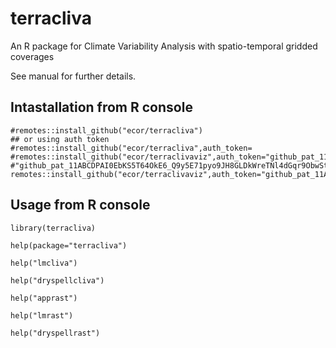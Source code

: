 # terracliva

 An R package for Climate Variability Analysis with spatio-temporal gridded coverages

See  manual for further details.

## Intastallation from R console 

```
#remotes::install_github("ecor/terracliva")
## or using auth token 
#remotes::install_github("ecor/terracliva",auth_token=
#remotes::install_github("ecor/terraclivaviz",auth_token="github_pat_11ABCDPAI0gl5cOVoQTd1E_pKpwVnZfidW22Oyac07GwS1#Lw9JRwd2D58FlI19dpEoD5JVKOFFGIUuwIL0")
#"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")
remotes::install_github("ecor/terraclivaviz",auth_token="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")
```

## Usage from R console 

```
library(terracliva)

help(package="terracliva")

help("lmcliva")

help("dryspellcliva")

help("apprast")

help("lmrast")

help("dryspellrast")



```

